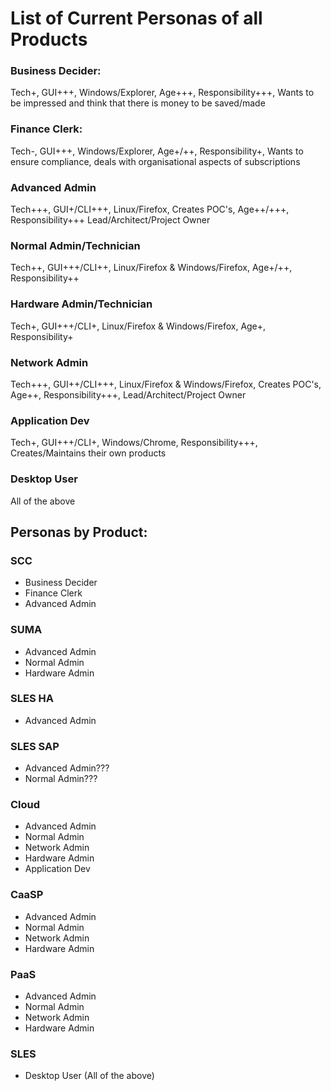 # List of Current Personas of all Products

### Business Decider:
Tech+, GUI+++, Windows/Explorer, Age+++, Responsibility+++, Wants to be impressed and think that there is money to be saved/made

### Finance Clerk:
Tech-, GUI+++, Windows/Explorer, Age+/++, Responsibility+, Wants to ensure compliance, deals with organisational aspects of subscriptions

### Advanced Admin
Tech+++, GUI+/CLI+++, Linux/Firefox, Creates POC's, Age++/+++, Responsibility+++ Lead/Architect/Project Owner

### Normal Admin/Technician
Tech++, GUI+++/CLI++, Linux/Firefox & Windows/Firefox, Age+/++, Responsibility++

### Hardware Admin/Technician
Tech+, GUI+++/CLI+, Linux/Firefox & Windows/Firefox, Age+, Responsibility+

### Network Admin
Tech+++, GUI++/CLI+++, Linux/Firefox & Windows/Firefox, Creates POC's, Age++, Responsibility+++, Lead/Architect/Project Owner

### Application Dev
Tech+, GUI+++/CLI+, Windows/Chrome, Responsibility+++, Creates/Maintains their own products

### Desktop User
All of the above

## Personas by Product:

### SCC
- Business Decider
- Finance Clerk
- Advanced Admin

### SUMA
- Advanced Admin
- Normal Admin
- Hardware Admin

### SLES HA
- Advanced Admin

### SLES SAP
- Advanced Admin???
- Normal Admin???

### Cloud
- Advanced Admin
- Normal Admin
- Network Admin
- Hardware Admin
- Application Dev

### CaaSP
- Advanced Admin
- Normal Admin
- Network Admin
- Hardware Admin

### PaaS
- Advanced Admin
- Normal Admin
- Network Admin
- Hardware Admin

### SLES
- Desktop User (All of the above)


